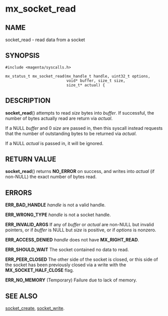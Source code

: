 # mx_socket_read

## NAME

socket_read - read data from a socket

## SYNOPSIS

```
#include <magenta/syscalls.h>

mx_status_t mx_socket_read(mx_handle_t handle, uint32_t options,
                           void* buffer, size_t size,
                           size_t* actual) {
```

## DESCRIPTION

**socket_read**() attempts to read *size* bytes into *buffer*. If
successful, the number of bytes actually read are return via
*actual*.

If a NULL *buffer* and 0 *size* are passed in, then this syscall
instead requests that the number of outstanding bytes to be returned
via *actual*.

If a NULL *actual* is passed in, it will be ignored.

## RETURN VALUE

**socket_read**() returns **NO_ERROR** on success, and writes into
*actual* (if non-NULL) the exact number of bytes read.

## ERRORS

**ERR_BAD_HANDLE**  *handle* is not a valid handle.

**ERR_WRONG_TYPE**  *handle* is not a socket handle.

**ERR_INVALID_ARGS** If any of *buffer* or *actual* are non-NULL
but invalid pointers, or if *buffer* is NULL but *size* is positive,
or if *options* is nonzero.

**ERR_ACCESS_DENIED**  *handle* does not have **MX_RIGHT_READ**.

**ERR_SHOULD_WAIT**  The socket contained no data to read.

**ERR_PEER_CLOSED**  The other side of the socket is closed, or this
side of the socket has been previously closed via a write with the
**MX_SOCKET_HALF_CLOSE** flag.

**ERR_NO_MEMORY**  (Temporary) Failure due to lack of memory.

## SEE ALSO

[socket_create](socket_create.md),
[socket_write](socket_write.md).
